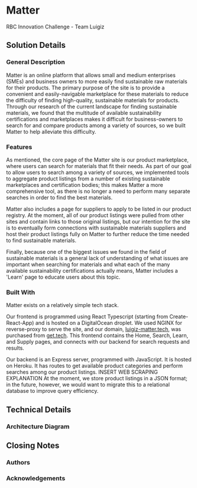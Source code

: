 # Matter

RBC Innovation Challenge - Team Luigiz

## Solution Details

### General Description

Matter is an online platform that allows small and medium enterprises (SMEs) and business owners to more easily find sustainable raw materials for their products.
The primary purpose of the site is to provide a convenient and easily-navigable marketplace for these materials to reduce the difficulty of finding high-quality, sustainable materials for products. Through our research of the current landscape for finding sustainable materials, we found that the multitude of available sustainability certifications and marketplaces makes it difficult for business-owners to search for and compare products among a variety of sources, so we built Matter to help alleviate this difficulty.

### Features

As mentioned, the core page of the Matter site is our product marketplace, where users can search for materials that fit their needs. As part of our goal to allow users to search among a variety of sources, we implemented tools to aggregate product listings from a number of existing sustainable marketplaces and certification bodies; this makes Matter a more comprehensive tool, as there is no longer a need to perform many separate searches in order to find the best materials.

Matter also includes a page for suppliers to apply to be listed in our product registry. At the moment, all of our product listings were pulled from other sites and contain links to those original listings, but our intention for the site is to eventually form connections with sustainable materials suppliers and host their product listings fully on Matter to further reduce the time needed to find sustainable materials.

Finally, because one of the biggest issues we found in the field of sustainable materials is a general lack of understanding of what issues are important when searching for materials and what each of the many available sustainability certifications actually means, Matter includes a 'Learn' page to educate users about this topic.

### Built With

Matter exists on a relatively simple tech stack.

Our frontend is programmed using React Typescript (starting from Create-React-App) and is hosted on a DigitalOcean droplet. We used NGINX for reverse-proxy to serve the site, and our domain, [luigiz-matter.tech](https://luigiz-matter.tech), was purchased from [get.tech](https://get.tech/). This frontend contains the Home, Search, Learn, and Supply pages, and connects with our backend for search requests and results.

Our backend is an Express server, programmed with JavaScript. It is hosted on Heroku. It has routes to get available product categories and perform searches among our product listings.
INSERT WEB SCRAPING EXPLANATION
At the moment, we store product listings in a JSON format; in the future, however, we would want to migrate this to a relational database to improve query efficiency.

## Technical Details

### Architecture Diagram

## Closing Notes

### Authors

### Acknowledgements
